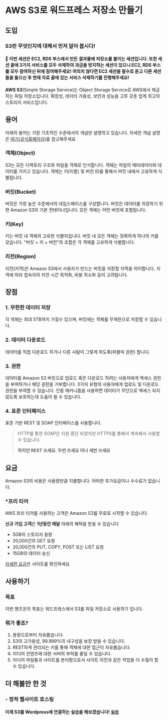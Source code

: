 # AWS S3로 워드프레스 저장소 만들기


## 도입
### S3란 무엇인지에 대해서 먼저 알아 봅시다!

#### 🤗 이번 세션은 EC2, RDS 부스에서 만든 결과물에 저장소를 붙이는 세션입니다. 또한 세션 끝에 3가지 서비스를 모두 삭제하여 과금을 방지하는 세션이 있으니 EC2, RDS 부스를 모두 참여하신 뒤에 참여해주세요! 여의치 않다면 EC2 세션을 필수로 듣고 다른 세션들을 들으신 후 현재 자료 끝에 있는 서비스 삭제하기를 진행해주세요!

**AWS S3**(Simple Storage Service)는 Object Storage Service로 AWS에서 제공하는 파일 저장소입니다. 확장성, 데이터 가용성, 보안과 성능을 고루 갖춘 업계 최고의 스토리지 서비스입니다.

## 용어

아래의 용어는 가장 기초적인 수준에서의 개념만 설명하고 있습니다. 자세한 개념 설명은 [여기(공식홈페이지)](https://docs.aws.amazon.com/ko_kr/AmazonS3/latest/dev/Introduction.html#features)를 참고해주세요

### 객체(Object)

S3는 모든 디렉토리 구조와 파일을 객체로 인식합니다. 객체는 파일의 메타데이터와 데이터를 가지고 있습니다. 객체는 키(이름) 및 버전 ID를 통해서 버킷 내에서 고유하게 식별됩니다.

### 버킷(Bucket)

버킷은 가장 높은 수준에서의 네임스페이스를 구성합니다. 버킷은 데이터를 저장하기 위한 Amazon S3의  기본 컨테이너입니다. 모든 객체는 어떤 버킷에 포함됩니다.

### 키(Key)

키는 버킷 내 객체의 고유한 식별자입니다. 버킷 내 모든 객체는 정확하게 하나의 키를 갖습니다. "버킷 + 키 + 버전"의 조합은 각 객체를 고유하게 식별합니다.

### 리전(Region)

리전(지역)은 Amazon S3에서 사용자가 만드는 버킷을 저장할 지역을 의미합니다. 지역에 따라 접속자의 지연 시간 최적화, 비용 최소화 등이 고려됩니다.

## 장점

### 1. 무한한 데이터 저장

각 객체는 최대 5TB까지 가질수 있으며, 버킷에는 객체를 무제한으로 저장할 수 있습니다.

### 2. 데이터 다운로드

데이터를 직접 다운로드 하거나 다른 사람이 그렇게 하도록(퍼블릭 권한) 합니다.

### 3. 권한

데이터를 Amazon S3 버킷으로 업로드 혹은 다운로드 하려는 사용자에게 액세스 권한을 부여하거나 해당 권한을 거부합니다. 3가지 유형의 사용자에게 업로드 및 다운로드 권한을 부여할 수 있습니다. 인증 메커니즘을 사용하면 데이터가 무단으로 액세스 되지 않도록 보호하는데 도움이 될 수 있습니다.

### 4. 표준 인터페이스

표준 기반 REST 및 SOAP 인터페이스를 사용합니다.

> HTTP를 통한 SOAP은 지원 중단 되었지만 HTTPS를 통해서 계속해서 사용할 수 있습니다.
>
> **하지만 REST 쓰세요. 두번 쓰세요 아니 세번 쓰세요**

## 요금

Amazon S3의 비용은 사용량만큼 지불합니다. 어떠한 추가요금이나 수수료가 없습니다.

### *프리 티어

AWS 프리 티어를 사용하는 고객은 Amazon S3를 무료로 시작할 수 있습니다. 

**신규 가입 고객**은 **1년동안 매달** 아래의 혜택을 받을 수 있습니다

- 5GB의 스토리지 용량
- 20,000건의 GET 요청
- 20,000건의 PUT, COPY, POST 또는 LIST 요청
- 15GB의 데이터 송신

[자세한 요금](https://aws.amazon.com/ko/s3/pricing/)은 사이트를 확인하세요

## 사용하기

### 목표

이번 핸즈온의 목표는 워드프레스에서 S3를 파일 저장소로 사용하기 입니다.

### 뭐가 좋죠?

1. 용량으로부터 자유롭습니다.
2. S3의 고가용성, 99.999%의 내구성을 보장 받을 수 있습니다.
3. REST하게 관리되는 키를 통해 객체에 대한 접근이 자유롭습니다.
4. 미디어 컨텐츠에 대한 서버의 부하를 줄일 수 있습니다.
5. 미디어 파일들과 사이트를 분리함으로서 사이트 이전과 같은 작업을 더 수월히 할 수 있습니다.

## 더 해볼만 한 것

### - 정적 웹사이트 호스팅

#### 이제 S3를 Wordpress에 연결하는 실습을 해보겠습니다! [실습](./Exercise.md)
